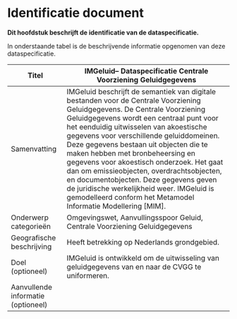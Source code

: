 Identificatie document
========================

**Dit hoofdstuk beschrijft de identificatie van de dataspecificatie.**

In onderstaande tabel is de beschrijvende informatie opgenomen van deze
dataspecificatie.

| Titel                              | IMGeluid– Dataspecificatie Centrale Voorziening Geluidgegevens                                                                                                                                                                                                                                                                                                                                                                                                                                                                                                                                |
|------------------------------------|-----------------------------------------------------------------------------------------------------------------------------------------------------------------------------------------------------------------------------------------------------------------------------------------------------------------------------------------------------------------------------------------------------------------------------------------------------------------------------------------------------------------------------------------------------------------------------------------------|
| Samenvatting                       | IMGeluid beschrijft de semantiek van digitale bestanden voor de Centrale Voorziening Geluidgegevens. De Centrale Voorziening Geluidgegevens wordt een centraal punt voor het eenduidig uitwisselen van akoestische gegevens voor verschillende geluiddomeinen. Deze gegevens bestaan uit objecten die te maken hebben met bronbeheersing en gegevens voor akoestisch onderzoek. Het gaat dan om emissieobjecten, overdrachtsobjecten, en documentobjecten. Deze gegevens geven de juridische werkelijkheid weer. IMGeluid is gemodelleerd conform het Metamodel Informatie Modellering [MIM]. |
| Onderwerp categorieën              | Omgevingswet, Aanvullingsspoor Geluid, Centrale Voorziening Geluidgegevens                                                                                                                                                                                                                                                                                                                                                                                                                                                                                                                    |
| Geografische beschrijving          | Heeft betrekking op Nederlands grondgebied.                                                                                                                                                                                                                                                                                                                                                                                                                                                                                                                                                   |
| Doel (optioneel)                   | IMGeluid is ontwikkeld om de uitwisseling van geluidgegevens van en naar de CVGG te uniformeren.                                                                                                                                                                                                                                                                                                                                                                                              |
| Aanvullende informatie (optioneel) |                                                                                                                                                                                                                                                                                                                                                                                                                                                                                                                                                                                               |

